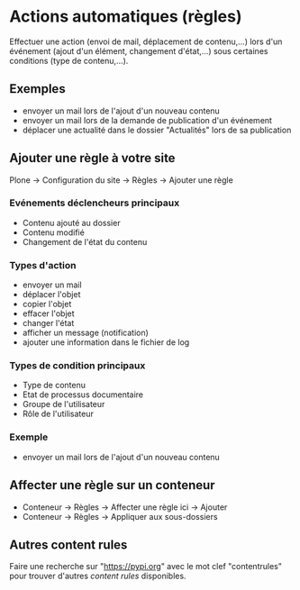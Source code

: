 Actions automatiques (règles)
=======================================

Effectuer une action (envoi de mail, déplacement de contenu,...) lors d'un événement (ajout d'un élément, changement d'état,...) sous certaines conditions (type de contenu,...).

Exemples
--------

- envoyer un mail lors de l'ajout d'un nouveau contenu
- envoyer un mail lors de la demande de publication d'un événement
- déplacer une actualité dans le dossier "Actualités" lors de sa publication

Ajouter une règle à votre site
------------------------------

Plone -> Configuration du site -> Règles -> Ajouter une règle

### Evénements déclencheurs principaux


- Contenu ajouté au dossier
- Contenu modifié
- Changement de l'état du contenu

### Types d'action

- envoyer un mail
- déplacer l'objet
- copier l'objet
- effacer l'objet
- changer l'état
- afficher un message (notification)
- ajouter une information dans le fichier de log

### Types de condition principaux

- Type de contenu
- Etat de processus documentaire
- Groupe de l'utilisateur
- Rôle de l'utilisateur

### Exemple

- envoyer un mail lors de l'ajout d'un nouveau contenu

Affecter une règle sur un conteneur
-----------------------------------

- Conteneur -> Règles -> Affecter une règle ici -> Ajouter
- Conteneur -> Règles -> Appliquer aux sous-dossiers

Autres content rules
--------------------

Faire une recherche sur "https://pypi.org" avec le mot clef "contentrules" pour trouver d'autres *content rules* disponibles.
